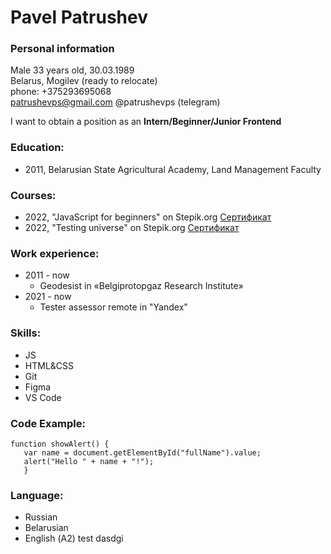 # Pavel Patrushev

### Personal information
Male 33 years old, 30.03.1989  
Belarus, Mogilev (ready to relocate)  
phone: +375293695068  
patrushevps@gmail.com 
@patrushevps (telegram)  

I want to obtain a position as an **Intern/Beginner/Junior Frontend**

### Education:
* 2011, Belarusian State Agricultural Academy,
Land Management Faculty 

### Courses:
* 2022, "JavaScript for beginners" on Stepik.org
[Сертификат](https://stepik.org/cert/1569980)
* 2022, "Testing universe" on Stepik.org
[Сертификат](https://stepik.org/cert/1825448)

### Work experience:
* 2011 - now 
    - Geodesist in «Belgiprotopgaz Research Institute»
* 2021 - now 
    - Tester assessor remote in "Yandex"

### Skills:
 - JS
 - HTML&CSS
 - Git
 - Figma
 - VS Code

### Code Example:
 ```
 function showAlert() {
    var name = document.getElementById("fullName").value;
    alert("Hello " + name + "!");
    }
 ``` 

 ### Language:
 - Russian
 - Belarusian
 - English (А2)
test
dasdgi